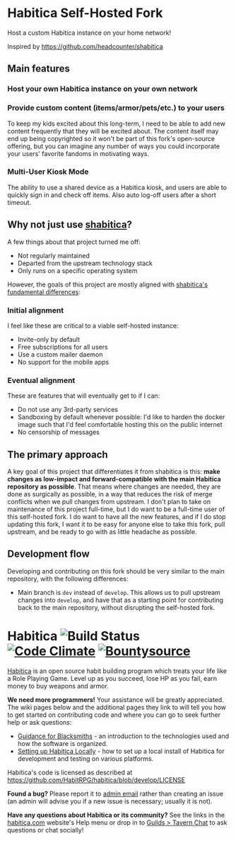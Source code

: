 # Habitica Self-Hosted Fork

Host a custom Habitica instance on your home network!

Inspired by <https://github.com/headcounter/shabitica>

## Main features

### Host your own Habitica instance on your own network

### Provide custom content (items/armor/pets/etc.) to your users

To keep my kids excited about this long-term, I need to be able to add new content frequently that they will be excited about. The content itself may end up being copyrighted so it won't be part of this fork's open-source offering, but you can imagine any number of ways you could incorporate your users' favorite fandoms in motivating ways.

### Multi-User Kiosk Mode

The ability to use a shared device as a Habitica kiosk, and users are able to quickly sign in and check off items. Also auto log-off users after a short timeout.

## Why not just use [shabitica](https://github.com/headcounter/shabitica)?

A few things about that project turned me off:

* Not regularly maintained
* Departed from the upstream technology stack
* Only runs on a specific operating system

However, the goals of this project are mostly aligned with [shabitica's fundamental differences](https://github.com/headcounter/shabitica#differences-from-the-upstream-project):

### Initial alignment

I feel like these are critical to a viable self-hosted instance:

* Invite-only by default
* Free subscriptions for all users
* Use a custom mailer daemon
* No support for the mobile apps

### Eventual alignment

These are features that will eventually get to if I can:

* Do not use any 3rd-party services
* Sandboxing by default whenever possible: I'd like to harden the docker image such that I'd feel comfortable hosting this on the public internet
* No censorship of messages

## The primary approach

A key goal of this project that differentiates it from shabitica is this: **make changes as low-impact and forward-compatible with the main Habitica repository as possible**. That means where changes are needed, they are done as surgically as possible, in a way that reduces the risk of merge conflicts when we pull changes from upstream. I don't plan to take on maintenance of this project full-time, but I do want to be a full-time user of this self-hosted fork. I do want to have all the new features, and if I do stop updating this fork, I want it to be easy for anyone else to take this fork, pull upstream, and be ready to go with as little headache as possible.

## Development flow

Developing and contributing on this fork should be very similar to the main repository, with the following differences:

* Main branch is `dev` instead of `develop`. This allows us to pull upstream changes into `develop`, and have that as a starting point for contributing back to the main repository, without disrupting the self-hosted fork.

Habitica ![Build Status](https://github.com/HabitRPG/habitica/workflows/Test/badge.svg) [![Code Climate](https://codeclimate.com/github/HabitRPG/habitrpg.svg)](https://codeclimate.com/github/HabitRPG/habitrpg) [![Bountysource](https://api.bountysource.com/badge/tracker?tracker_id=68393)](https://www.bountysource.com/trackers/68393-habitrpg?utm_source=68393&utm_medium=shield&utm_campaign=TRACKER_BADGE)
===============

[Habitica](https://habitica.com) is an open source habit building program which treats your life like a Role Playing Game. Level up as you succeed, lose HP as you fail, earn money to buy weapons and armor.

**We need more programmers!** Your assistance will be greatly appreciated. The wiki pages below and the additional pages they link to will tell you how to get started on contributing code and where you can go to seek further help or ask questions:
* [Guidance for Blacksmiths](https://habitica.fandom.com/wiki/Guidance_for_Blacksmiths) - an introduction to the technologies used and how the software is organized.
* [Setting up Habitica Locally](https://habitica.fandom.com/wiki/Setting_up_Habitica_Locally) - how to set up a local install of Habitica for development and testing on various platforms.

Habitica's code is licensed as described at https://github.com/HabitRPG/habitica/blob/develop/LICENSE

**Found a bug?** Please report it to [admin email](mailto:admin@habitica.com) rather than creating an issue (an admin will advise you if a new issue is necessary; usually it is not).

**Have any questions about Habitica or its community?** See the links in the [habitica.com](https://habitica.com) website's Help menu or drop in to [Guilds > Tavern Chat](https://habitica.com/groups/tavern) to ask questions or chat socially!

